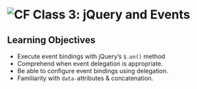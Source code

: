 ![CF](https://i.imgur.com/7v5ASc8.png)  Class 3: jQuery and Events
=======

## Learning Objectives

* Execute event bindings with jQuery’s `$.on()` method
* Comprehend when event delegation is appropriate.
* Be able to configure event bindings using delegation.
* Familiarity with `data-`attributes & concatenation.
